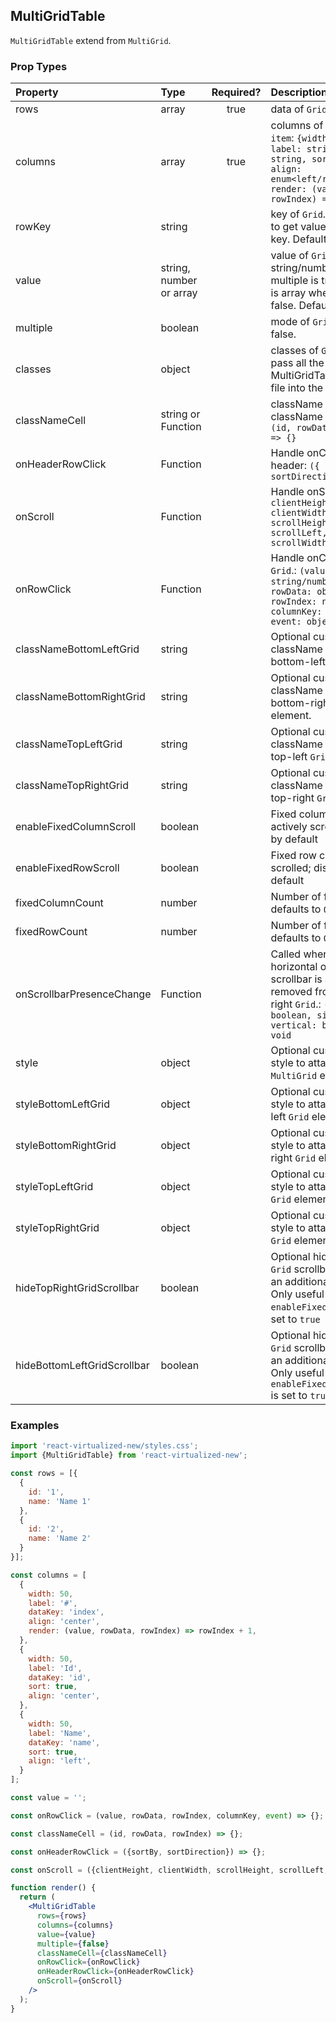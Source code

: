 ## MultiGridTable

`MultiGridTable` extend from `MultiGrid`.

### Prop Types

| Property                    | Type                    | Required? | Description                                                                                                                                                                   |
| :-------------------------- | :---------------------- | :-------: | :---------------------------------------------------------------------------------------------------------------------------------------------------------------------------- |
| rows                        | array                   |   true    | data of `Grid`                                                                                                                                                                |
| columns                     | array                   |   true    | columns of `Grid`. `column item`: `{width: number, label: string, dataKey: string, sort: boolean, align: enum<left/right/center>, render: (value, rowData, rowIndex) => {} }` |
| rowKey                      | string                  |           | key of `Grid`. rowKey used to get value by column key. Default is `id`                                                                                                        |
| value                       | string, number or array |           | value of `Grid`. value is string/number when multiple is true and value is array when multiple is false. Default is ''                                                        |
| multiple                    | boolean                 |           | mode of `Grid`. Default is false.                                                                                                                                             |
| classes                     | object                  |           | classes of `Grid`. Please pass all the classes in the MultiGridTable.module.css file into the component                                                                       |
| classNameCell               | string or Function      |           | className off cell `Grid`. If className is function `(id, rowData, rowIndex) => {}`                                                                                           |
| onHeaderRowClick            | Function                |           | Handle onClick `Grid` header: `({ sortBy, sortDirection }) => {}`                                                                                                             |
| onScroll                    | Function                |           | Handle onScroll `Grid`: `({ clientHeight, clientWidth, scrollHeight, scrollLeft, scrollTop, scrollWidth }) => {}`                                                             |
| onRowClick                  | Function                |           | Handle onClick a cell. `Grid`.: `(value: string/number/array, rowData: object, rowIndex: number, columnKey: string, event: object): void`                                     |
| classNameBottomLeftGrid     | string                  |           | Optional custom className to attach to bottom-left `Grid` element.                                                                                                            |
| classNameBottomRightGrid    | string                  |           | Optional custom className to attach to bottom-right `Grid` element.                                                                                                           |
| classNameTopLeftGrid        | string                  |           | Optional custom className to attach to top-left `Grid` element.                                                                                                               |
| classNameTopRightGrid       | string                  |           | Optional custom className to attach to top-right `Grid` element.                                                                                                              |
| enableFixedColumnScroll     | boolean                 |           | Fixed column can be actively scrolled; disabled by default                                                                                                                    |
| enableFixedRowScroll        | boolean                 |           | Fixed row can be actively scrolled; disabled by default                                                                                                                       |
| fixedColumnCount            | number                  |           | Number of fixed columns; defaults to `0`                                                                                                                                      |
| fixedRowCount               | number                  |           | Number of fixed rows; defaults to `0`                                                                                                                                         |
| onScrollbarPresenceChange   | Function                |           | Called whenever a horizontal or vertical scrollbar is added or removed from the bottom, right `Grid`.: `({ horizontal: boolean, size: number, vertical: boolean }): void`     |
| style                       | object                  |           | Optional custom inline style to attach to root `MultiGrid` element.                                                                                                           |
| styleBottomLeftGrid         | object                  |           | Optional custom inline style to attach to bottom-left `Grid` element.                                                                                                         |
| styleBottomRightGrid        | object                  |           | Optional custom inline style to attach to bottom-right `Grid` element.                                                                                                        |
| styleTopLeftGrid            | object                  |           | Optional custom inline style to attach to top-left `Grid` element.                                                                                                            |
| styleTopRightGrid           | object                  |           | Optional custom inline style to attach to top-right `Grid` element.                                                                                                           |
| hideTopRightGridScrollbar   | boolean                 |           | Optional hides top-right `Grid` scrollbar by adding an additional wrapper. Only useful if `enableFixedRowScroll` is set to `true`                                             |
| hideBottomLeftGridScrollbar | boolean                 |           | Optional hides bottom-left `Grid` scrollbar by adding an additional wrapper. Only useful if `enableFixedColumnScroll` is set to `true`                                        |

### Examples

```jsx
import 'react-virtualized-new/styles.css';
import {MultiGridTable} from 'react-virtualized-new';

const rows = [{
  {
    id: '1',
    name: 'Name 1'
  },
  {
    id: '2',
    name: 'Name 2'
  }
}];

const columns = [
  {
    width: 50,
    label: '#',
    dataKey: 'index',
    align: 'center',
    render: (value, rowData, rowIndex) => rowIndex + 1,
  },
  {
    width: 50,
    label: 'Id',
    dataKey: 'id',
    sort: true,
    align: 'center',
  },
  {
    width: 50,
    label: 'Name',
    dataKey: 'name',
    sort: true,
    align: 'left',
  }
];

const value = '';

const onRowClick = (value, rowData, rowIndex, columnKey, event) => {};

const classNameCell = (id, rowData, rowIndex) => {};

const onHeaderRowClick = ({sortBy, sortDirection}) => {};

const onScroll = ({clientHeight, clientWidth, scrollHeight, scrollLeft, scrollTop, scrollWidth}) => {};

function render() {
  return (
    <MultiGridTable
      rows={rows}
      columns={columns}
      value={value}
      multiple={false}
      classNameCell={classNameCell}
      onRowClick={onRowClick}
      onHeaderRowClick={onHeaderRowClick}
      onScroll={onScroll}
    />
  );
}
```
